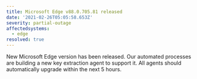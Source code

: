```yaml
---
title: Microsoft Edge v88.0.705.81 released
date: '2021-02-26T05:05:58.653Z'
severity: partial-outage
affectedsystems:
  - edge
resolved: true
---
```

New Microsoft Edge version has been released. Our automated processes are building a new key extraction agent to support it. All agents should automatically upgrade within the next 5 hours.

<!--- language code: en -->
